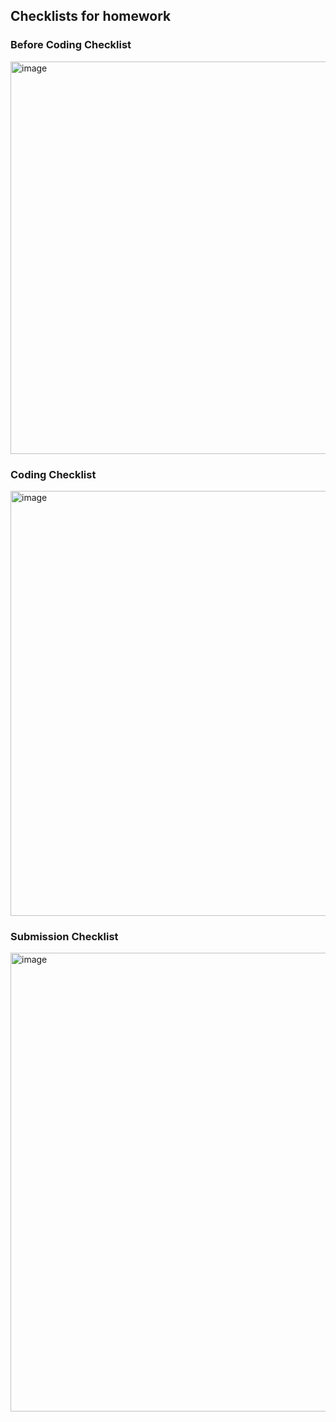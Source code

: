 ## Checklists for homework

### Before Coding Checklist

<img width="628" alt="image" src="https://user-images.githubusercontent.com/252020/162034307-6325f7f4-861b-4aa7-a938-4f1137d31b49.png">

### Coding Checklist

<img width="680" alt="image" src="https://user-images.githubusercontent.com/252020/162034216-4bd517a9-6baa-42e7-9ba4-3c7bc118ca5f.png">

### Submission Checklist

<img width="734" alt="image" src="https://user-images.githubusercontent.com/252020/162034101-e7566871-8e28-404a-ae30-14b3599662f5.png">
